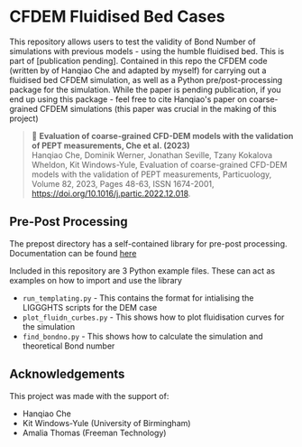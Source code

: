 # CFDEM Fluidised Bed Cases

This repository allows users to test the validity of Bond Number of simulations with previous models - using the humble fluidised bed. This is part of [publication pending]. 
Contained in this repo the CFDEM code (written by of Hanqiao Che and adapted by myself) for carrying out a fluidised bed CFDEM simulation, as well as a Python pre/post-processing package for the simulation.
While the paper is pending publication, if you end up using this package - feel free to cite Hanqiao's paper on coarse-grained CFDEM simulations (this paper was crucial in the making of this project)

> 📘 **Evaluation of coarse-grained CFD-DEM models with the validation of PEPT measurements, Che et al. (2023)** <br>
> Hanqiao Che, Dominik Werner, Jonathan Seville, Tzany Kokalova Wheldon, Kit Windows-Yule, Evaluation of coarse-grained CFD-DEM models with the validation of PEPT measurements, Particuology,
Volume 82,
2023,
Pages 48-63,
ISSN 1674-2001,
https://doi.org/10.1016/j.partic.2022.12.018.

## Pre-Post Processing 
The prepost directory has a self-contained library  for pre-post processing. Documentation can be found [here](prepost/README.md)

Included in this repository are 3 Python example files. These can act as examples on how to import and use the library

* `run_templating.py` - This contains the format for intialising the LIGGGHTS scripts for the DEM case
* `plot_fluidn_curbes.py` - This shows how to plot fluidisation curves for the simulation
* `find_bondno.py` - This shows how to calculate the simulation and theoretical Bond number

## Acknowledgements
This project was made with the support of:
* Hanqiao Che
* Kit Windows-Yule (University of Birmingham)
* Amalia Thomas (Freeman Technology)

